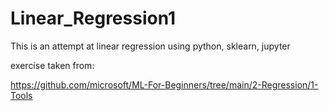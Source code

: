 # Linear_Regression1
 
This is an attempt at linear regression using python, sklearn, jupyter 

exercise taken from:

https://github.com/microsoft/ML-For-Beginners/tree/main/2-Regression/1-Tools